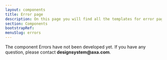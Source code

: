 ```yaml
---
layout: components
title: Error page
description: On this page you will find all the templates for error pages. Don’t lose your users even when they get lost. Find below the pages for error 401, 403, 404, 500.
section: Components
bootstrapRef:
menuSlug: errors
---
```


<div class="display-5 pt-md-8 pb-1"></div>
	<p class="text-justify pe-md-8 pe-lg-11 pb-3">
	The component Errors have not been developed yet. If you have any question, please contact <strong>designsystem@axa.com</strong>.
	</p>
